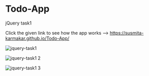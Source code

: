 # Todo-App
jQuery task1

Click the given link to see how the app works   -->   https://susmita-karmakar.github.io/Todo-App/ 

![jquery-task1](https://user-images.githubusercontent.com/67648510/95036254-f94fd180-06e4-11eb-9cb2-8e0145d5dea4.png)

![jquery-task1 2](https://user-images.githubusercontent.com/67648510/95036261-fe148580-06e4-11eb-93df-cbed5381cba6.png)

![jquery-task1 3](https://user-images.githubusercontent.com/67648510/95036265-0240a300-06e5-11eb-9626-9494e60926e1.png)
